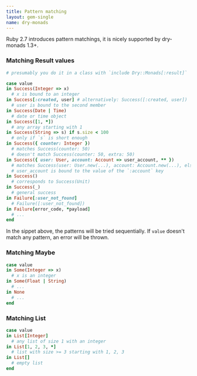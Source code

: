 ```yaml
---
title: Pattern matching
layout: gem-single
name: dry-monads
---
```


Ruby 2.7 introduces pattern matchings, it is nicely supported by dry-monads 1.3+.

### Matching Result values

```ruby
# presumably you do it in a class with `include Dry::Monads[:result]`

case value
in Success(Integer => x)
  # x is bound to an integer
in Success[:created, user] # alternatively: Success([:created, user])
  # user is bound to the second member
in Success(Date | Time)
  # date or time object
in Success([1, *])
  # any array starting with 1
in Success(String => s) if s.size < 100
  # only if `s` is short enough
in Success({ counter: Integer })
  # matches Success(counter: 50)
  # doesn't match Success(counter: 50, extra: 50)
in Success({ user: User, account: Account => user_account, ** })
  # matches Success(user: User.new(...), account: Account.new(...), else: ...)
  # user_account is bound to the value of the `:account` key
in Success()
  # corresponds to Success(Unit)
in Success(_)
  # general success
in Failure[:user_not_found]
  # Failure([:user_not_found])
in Failure[error_code, *payload]
  # ...
end
```

In the sippet above, the patterns will be tried sequentially. If `value` doesn't match any pattern, an error will be thrown.

### Matching Maybe

```ruby
case value
in Some(Integer => x)
  # x is an integer
in Some(Float | String)
  # ...
in None
  # ...
end
```

### Matching List

```ruby
case value
in List[Integer]
  # any list of size 1 with an integer
in List[1, 2, 3, *]
  # list with size >= 3 starting with 1, 2, 3
in List[]
  # empty list
end
```
